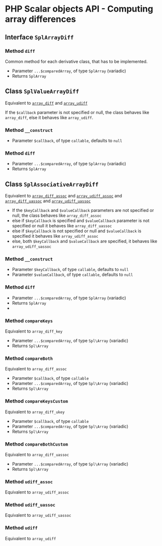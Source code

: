 # PHP Scalar objects API - Computing array differences

## Interface `SplArrayDiff`

### Method `diff`

Common method for each derivative class, that has to be implemented.

* Parameter `...$comparedArray`, of type `SplArray` (variadic)
* Returns `SplArray`

## Class `SplValueArrayDiff`

Equivalent to [`array_diff`](http://php.net/manual/en/function.array-diff.php) and [`array_udiff`](http://php.net/manual/en/function.array-udiff.php)

If the `$callback` parameter is not specified or null, the class behaves like `array_diff`, else it behaves like `array_udiff`.

### Method `__construct`

* Parameter `$callback`, of type `callable`, defaults to `null`

### Method `diff`

* Parameter `...$comparedArray`, of type `SplArray` (variadic)
* Returns `SplArray`

## Class `SplAssociativeArrayDiff`

Equivalent to [`array_diff_assoc`](http://php.net/manual/en/function.array-diff-assoc.php) and [`array_udiff_assoc`](http://php.net/manual/en/function.array-udiff-assoc.php) and [`array_diff_uassoc`](http://php.net/manual/en/function.array-diff-uassoc.php) and [`array_udiff_uassoc`](http://php.net/manual/en/function.array-udiff-uassoc.php)

* If the `$keyCallback` and `$valueCallback` parameters are not specified or null, the class behaves like `array_diff_assoc`
* else if `$keyCallback` is specified and `$valueCallback` parameter is not specified or null it behaves like `array_diff_uassoc`
* else if `$keyCallback` is not specified or null and `$valueCallback` is specified it behaves like `array_udiff_assoc`
* else, both `$keyCallback` and `$valueCallback` are specified, it behaves like `array_udiff_uassoc`

### Method `__construct`

* Parameter `$keyCallback`, of type `callable`, defaults to `null`
* Parameter `$valueCallback`, of type `callable`, defaults to `null`

### Method `diff`

* Parameter `...$comparedArray`, of type `SplArray` (variadic)
* Returns `SplArray`
* 






### Method `compareKeys`

Equivalent to `array_diff_key`

* Parameter `...$comparedArray`, of type `Spl\Array` (variadic)
* Returns `Spl\Array`

### Method `compareBoth`

Equivalent to `array_diff_assoc`

* Parameter `$callback`, of type `callable`
* Parameter `...$comparedArray`, of type `Spl\Array` (variadic)
* Returns `Spl\Array`

### Method `compareKeysCustom`

Equivalent to `array_diff_ukey`

* Parameter `$callback`, of type `callable`
* Parameter `...$comparedArray`, of type `Spl\Array` (variadic)
* Returns `Spl\Array`

### Method `compareBothCustom`

Equivalent to `array_diff_uassoc`

* Parameter `...$comparedArray`, of type `Spl\Array` (variadic)
* Returns `Spl\Array`


### Method `​udiff_​assoc`

Equivalent to `array_​udiff_​assoc`


### Method `​udiff_​uassoc`

Equivalent to `array_​udiff_​uassoc`


### Method `​udiff`

Equivalent to `array_​udiff`
